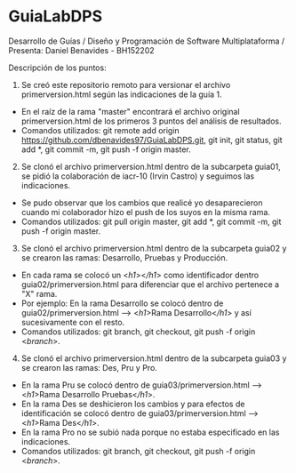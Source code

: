 # GuiaLabDPS
Desarrollo de Guías / Diseño y Programación de Software Multiplataforma /
Presenta: Daniel Benavides - BH152202

Descripción de los puntos:

1. Se creó este repositorio remoto para versionar el archivo primerversion.html según las indicaciones de la guía 1.
  - En el raíz de la rama "master" encontrará el archivo original primerversion.html de los primeros 3 puntos del análisis de resultados.
  - Comandos utilizados: git remote add origin https://github.com/dbenavides97/GuiaLabDPS.git, git init, git status, git add *, git commit -m, git push -f origin master.

2. Se clonó el archivo primerversion.html dentro de la subcarpeta guia01, se pidió la colaboración de iacr-10 (Irvin Castro) y seguimos las indicaciones.
  - Se pudo observar que los cambios que realicé yo desaparecieron cuando mi colaborador hizo el push de los suyos en la misma rama.
  - Comandos utilizados: git pull origin master, git add *, git commit -m, git push -f origin master.
  
3. Se clonó el archivo primerversion.html dentro de la subcarpeta guia02 y se crearon las ramas: Desarrollo, Pruebas y Producción.
  - En cada rama se colocó un <*h1*><*/h1*> como identificador dentro guia02/primerversion.html para diferenciar que el archivo pertenece a "X" rama.
  - Por ejemplo: En la rama Desarrollo se colocó dentro de guia02/primerversion.html --> <*h1*>Rama Desarrollo<*/h1*> y así sucesivamente con el resto.
  - Comandos utilizados: git branch, git checkout, git push -f origin <*branch*>.
  
4. Se clonó el archivo primerversion.html dentro de la subcarpeta guia03 y se crearon las ramas: Des, Pru y Pro.
  - En la rama Pru se colocó dentro de guia03/primerversion.html --> <*h1*>Rama Desarrollo Pruebas<*/h1*>.
  - En la rama Des se deshicieron los cambios y para efectos de identificación se colocó dentro de guia03/primerversion.html --> <*h1*>Rama Des<*/h1*>.
  - En la rama Pro no se subió nada porque no estaba especificado en las indicaciones.
  - Comandos utilizados: git branch, git checkout, git push -f origin <*branch*>.
